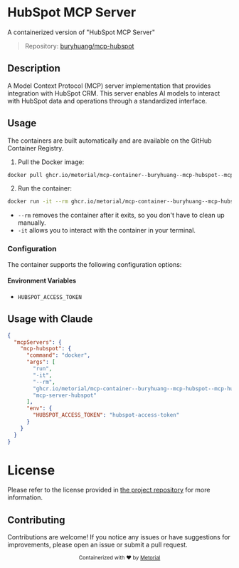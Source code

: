 
# HubSpot MCP Server

A containerized version of "HubSpot MCP Server"

> Repository: [buryhuang/mcp-hubspot](https://github.com/buryhuang/mcp-hubspot)

## Description

A Model Context Protocol (MCP) server implementation that provides integration with HubSpot CRM. This server enables AI models to interact with HubSpot data and operations through a standardized interface.


## Usage

The containers are built automatically and are available on the GitHub Container Registry.

1. Pull the Docker image:

```bash
docker pull ghcr.io/metorial/mcp-container--buryhuang--mcp-hubspot--mcp-hubspot
```

2. Run the container:

```bash
docker run -it --rm ghcr.io/metorial/mcp-container--buryhuang--mcp-hubspot--mcp-hubspot 
```

- `--rm` removes the container after it exits, so you don't have to clean up manually.
- `-it` allows you to interact with the container in your terminal.


### Configuration

The container supports the following configuration options:




#### Environment Variables

- `HUBSPOT_ACCESS_TOKEN`




## Usage with Claude

```json
{
  "mcpServers": {
    "mcp-hubspot": {
      "command": "docker",
      "args": [
        "run",
        "-it",
        "--rm",
        "ghcr.io/metorial/mcp-container--buryhuang--mcp-hubspot--mcp-hubspot",
        "mcp-server-hubspot"
      ],
      "env": {
        "HUBSPOT_ACCESS_TOKEN": "hubspot-access-token"
      }
    }
  }
}
```

# License

Please refer to the license provided in [the project repository](https://github.com/buryhuang/mcp-hubspot) for more information.

## Contributing

Contributions are welcome! If you notice any issues or have suggestions for improvements, please open an issue or submit a pull request.

<div align="center">
  <sub>Containerized with ❤️ by <a href="https://metorial.com">Metorial</a></sub>
</div>
  